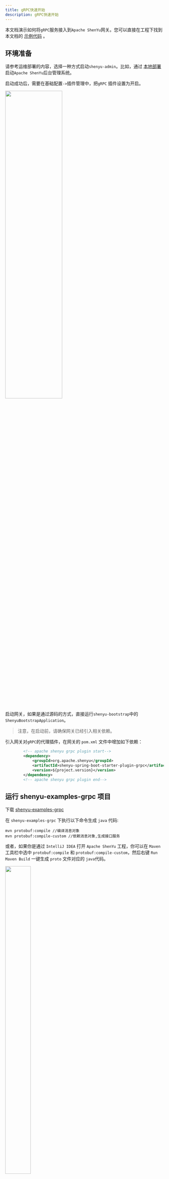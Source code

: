 ```yaml
---
title: gRPC快速开始
description: gRPC快速开始
---
```


本文档演示如何将`gRPC`服务接入到`Apache ShenYu`网关。您可以直接在工程下找到本文档的 [示例代码](https://github.com/apache/incubator-shenyu/tree/v2.4.0/shenyu-examples/shenyu-examples-grpc) 。

## 环境准备

请参考运维部署的内容，选择一种方式启动`shenyu-admin`。比如，通过 [本地部署](../deployment/deployment-local) 启动`Apache ShenYu`后台管理系统。

启动成功后，需要在基础配置`->`插件管理中，把`gRPC` 插件设置为开启。

<img src="/img/shenyu/quick-start/grpc/grpc-plugin-enable.png" width="60%" height="50%" />

启动网关，如果是通过源码的方式，直接运行`shenyu-bootstrap`中的`ShenyuBootstrapApplication`。

> 注意，在启动前，请确保网关已经引入相关依赖。

引入网关对`gRPC`的代理插件，在网关的 `pom.xml` 文件中增加如下依赖：

```xml
        <!-- apache shenyu grpc plugin start-->
        <dependency>
            <groupId>org.apache.shenyu</groupId>
            <artifactId>shenyu-spring-boot-starter-plugin-grpc</artifactId>
            <version>${project.version}</version>
        </dependency>
        <!-- apache shenyu grpc plugin end-->
```

## 运行 shenyu-examples-grpc 项目

下载 [shenyu-examples-grpc](https://github.com/apache/incubator-shenyu/tree/v2.4.0/shenyu-examples/shenyu-examples-grpc)

在 `shenyu-examples-grpc` 下执行以下命令生成 `java` 代码:

```shell
mvn protobuf:compile //编译消息对象
mvn protobuf:compile-custom //依赖消息对象,生成接口服务
```

或者，如果你是通过 `IntelliJ IDEA` 打开 `Apache ShenYu` 工程，你可以在 `Maven` 工具栏中选中 `protobuf:compile` 和 `protobuf:compile-custom`，然后右键 `Run Maven Build` 一键生成 `proto` 文件对应的 `java`代码。


<img src="/img/shenyu/quick-start/grpc/gen-proto.png" width="40%" height="50%" />


运行 `org.apache.shenyu.examples.grpc.ShenyuTestGrpcApplication` 中的 `main` 方法启动项目。

成功启动会有如下日志，表示将 `gRPC` 服务成功注册到 `shenyu-admin` 中。

```shell
2021-06-18 19:33:32.866  INFO 11004 --- [or_consumer_-19] o.a.s.r.client.http.utils.RegisterUtils  : grpc client register success: {"appName":"127.0.0.1:8080","contextPath":"/grpc","path":"/grpc/clientStreamingFun","pathDesc":"clientStreamingFun","rpcType":"grpc","serviceName":"stream.StreamService","methodName":"clientStreamingFun","ruleName":"/grpc/clientStreamingFun","parameterTypes":"io.grpc.stub.StreamObserver","rpcExt":"{\"timeout\":5000,\"methodType\":\"CLIENT_STREAMING\"}","enabled":true,"host":"172.20.10.6","port":8080,"registerMetaData":false} 
2021-06-18 19:33:32.866  INFO 11004 --- [or_consumer_-17] o.a.s.r.client.http.utils.RegisterUtils  : grpc client register success: {"appName":"127.0.0.1:8080","contextPath":"/grpc","path":"/grpc/echo","pathDesc":"echo","rpcType":"grpc","serviceName":"echo.EchoService","methodName":"echo","ruleName":"/grpc/echo","parameterTypes":"echo.EchoRequest,io.grpc.stub.StreamObserver","rpcExt":"{\"timeout\":5000,\"methodType\":\"UNARY\"}","enabled":true,"host":"172.20.10.6","port":8080,"registerMetaData":false} 
2021-06-18 19:33:32.866  INFO 11004 --- [or_consumer_-20] o.a.s.r.client.http.utils.RegisterUtils  : grpc client register success: {"appName":"127.0.0.1:8080","contextPath":"/grpc","path":"/grpc/bidiStreamingFun","pathDesc":"bidiStreamingFun","rpcType":"grpc","serviceName":"stream.StreamService","methodName":"bidiStreamingFun","ruleName":"/grpc/bidiStreamingFun","parameterTypes":"io.grpc.stub.StreamObserver","rpcExt":"{\"timeout\":5000,\"methodType\":\"BIDI_STREAMING\"}","enabled":true,"host":"172.20.10.6","port":8080,"registerMetaData":false} 
2021-06-18 19:33:32.866  INFO 11004 --- [or_consumer_-21] o.a.s.r.client.http.utils.RegisterUtils  : grpc client register success: {"appName":"127.0.0.1:8080","contextPath":"/grpc","path":"/grpc/unaryFun","pathDesc":"unaryFun","rpcType":"grpc","serviceName":"stream.StreamService","methodName":"unaryFun","ruleName":"/grpc/unaryFun","parameterTypes":"stream.RequestData,io.grpc.stub.StreamObserver","rpcExt":"{\"timeout\":5000,\"methodType\":\"UNARY\"}","enabled":true,"host":"172.20.10.6","port":8080,"registerMetaData":false} 
2021-06-18 19:33:32.866  INFO 11004 --- [or_consumer_-18] o.a.s.r.client.http.utils.RegisterUtils  : grpc client register success: {"appName":"127.0.0.1:8080","contextPath":"/grpc","path":"/grpc/serverStreamingFun","pathDesc":"serverStreamingFun","rpcType":"grpc","serviceName":"stream.StreamService","methodName":"serverStreamingFun","ruleName":"/grpc/serverStreamingFun","parameterTypes":"stream.RequestData,io.grpc.stub.StreamObserver","rpcExt":"{\"timeout\":5000,\"methodType\":\"SERVER_STREAMING\"}","enabled":true,"host":"172.20.10.6","port":8080,"registerMetaData":false} 
```

## 简单测试

`shenyu-examples-grpc`项目成功启动之后会自动把加 `@ShenyuGrpcClient` 注解的接口方法注册到网关。

打开 `插件列表 -> rpc proxy -> grpc` 可以看到插件规则配置列表。


<img src="/img/shenyu/quick-start/grpc/grpc-service.png" width="80%" height="50%" />

下面使用 `postman` 模拟 `http` 的方式来请求你的 `gRPC` 服务。
请求参数如下：

```json
{
    "data": [
        {
            "message": "hello grpc"
        }
    ]
}
```

<img src="/img/shenyu/quick-start/grpc/grpc-echo.png" width="80%" height="50%" />

当前是以 `json` 的格式传递参数，`key`的名称默认是`data`，你可以在 `GrpcConstants.JSON_DESCRIPTOR_PROTO_FIELD_NAME` 中进行重置；`value`的传入则根据你定义的 `proto` 文件。

## 流式调用

`Apache ShenYu` 可以支持 `gRPC` 的流式调用，下面展示的是 `gRPC` 四种方法类型的调用。 在流式调用中，你可以通过数组的形式传递多个参数。

- `UNARY`

请求参数如下：

```json
{
    "data": [
        {
            "text": "hello grpc"
        }
    ]
}
```

通过`postman` 模拟 `http` 请求，发起`UNARY`调用。

<img src="/img/shenyu/quick-start/grpc/grpc-unary.png" width="80%" height="50%" />

- `CLIENT_STREAMING`

请求参数如下：

```json
{
    "data": [
        {
            "text": "hello grpc"
        }, 
        {
            "text": "hello grpc"
        }, 
        {
            "text": "hello grpc"
        }
    ]
}
```

通过`postman` 模拟 `http` 请求，发起`CLIENT_STREAMING`调用。

<img src="/img/shenyu/quick-start/grpc/grpc-client-stream.png" width="80%" height="50%" />

- `SERVER_STREAMING`

请求参数如下：

```json
{
    "data": [
        {
            "text": "hello grpc"
        }
    ]
}
```

通过`postman` 模拟 `http` 请求，发起`SERVER_STREAMING`调用。

<img src="/img/shenyu/quick-start/grpc/grpc-server-stream.png" width="80%" height="50%" />

- `BIDI_STREAMING`

请求参数如下：

```json
{
    "data": [
        {
            "text": "hello grpc"
        }, 
        {
            "text": "hello grpc"
        }, 
        {
            "text": "hello grpc"
        }
    ]
}
```

通过`postman` 模拟 `http` 请求，发起`BIDI_STREAMING`调用。

<img src="/img/shenyu/quick-start/grpc/grpc-bidi-stream.png" width="80%" height="50%" />

